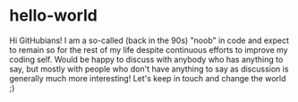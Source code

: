# hello-world

Hi GitHubians!
I am a so-called (back in the 90s) "noob" in code and expect to remain so for the rest of my life despite continuous efforts to improve my coding self.
Would be happy to discuss with anybody who has anything to say, but mostly with people who don't have anything to say as discussion is generally much more interesting!
Let's keep in touch and change the world ;)
